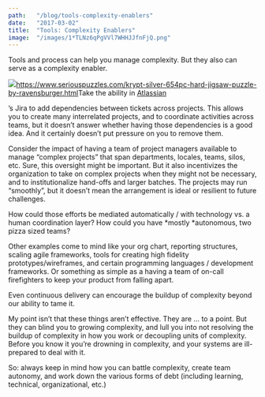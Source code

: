 ```yaml
---
path:	"/blog/tools-complexity-enablers"
date:	"2017-03-02"
title:	"Tools: Complexity Enablers"
image:	"/images/1*TLNz6qPgVVl7WHHJJfnFjQ.png"
---
```


Tools and process can help you manage complexity. But they also can serve as a complexity enabler.

![](/images/1*TLNz6qPgVVl7WHHJJfnFjQ.png)<https://www.seriouspuzzles.com/krypt-silver-654pc-hard-jigsaw-puzzle-by-ravensburger.html>Take the ability in [Atlassian](https://medium.com/u/5aa6b9976187)

’s Jira to add dependencies between tickets across projects. This allows you to create many interrelated projects, and to coordinate activities across teams, but it doesn’t answer whether having those dependencies is a good idea. And it certainly doesn’t put pressure on you to remove them.

Consider the impact of having a team of project managers available to manage “complex projects” that span departments, locales, teams, silos, etc. Sure, this oversight might be important. But it also incentivizes the organization to take on complex projects when they might not be necessary, and to institutionalize hand-offs and larger batches. The projects may run “smoothly”, but it doesn’t mean the arrangement is ideal or resilient to future challenges.

How could those efforts be mediated automatically / with technology vs. a human coordination layer? How could you have *mostly *autonomous, two pizza sized teams?

Other examples come to mind like your org chart, reporting structures, scaling agile frameworks, tools for creating high fidelity prototypes/wireframes, and certain programming languages / development frameworks. Or something as simple as a having a team of on-call firefighters to keep your product from falling apart.

Even continuous delivery can encourage the buildup of complexity beyond our ability to tame it.

My point isn’t that these things aren’t effective. They are … to a point. But they can blind you to growing complexity, and lull you into not resolving the buildup of complexity in how you work or decoupling units of complexity. Before you know it you’re drowning in complexity, and your systems are ill-prepared to deal with it.

So: always keep in mind how you can battle complexity, create team autonomy, and work down the various forms of debt (including learning, technical, organizational, etc.)

